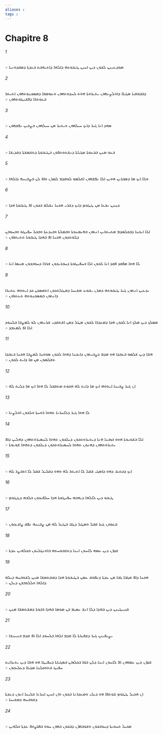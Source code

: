```yaml
---
aliases : 
tags : 
---
```


# Chapitre 8

###### 1
ܡܘܕܥܝܢܢ ܠܟܘܢ ܕܝܢ ܐܚܝܢ ܛܝܒܘܬܗ ܕܐܠܗܐ ܕܐܬܝܗܒܬ ܒܥܕܬܐ ܕܡܩܕܘܢܝܐ ܀
###### 2
ܕܒܒܘܩܝܐ ܤܓܝܐܐ ܕܐܘܠܨܢܗܘܢ ܝܬܝܪܘܬܐ ܗܘܬ ܠܚܕܘܬܗܘܢ ܘܥܘܡܩܐ ܕܡܤܟܢܘܬܗܘܢ ܐܬܝܬܪ ܒܥܘܬܪܐ ܕܦܫܝܛܘܬܗܘܢ ܀
###### 3
ܤܗܕ ܐܢܐ ܓܝܪ ܕܐܝܟ ܚܝܠܗܘܢ ܘܝܬܝܪ ܡܢ ܚܝܠܗܘܢ ܒܨܒܝܢ ܢܦܫܗܘܢ ܀
###### 4
ܒܥܘ ܡܢܢ ܒܒܥܘܬܐ ܤܓܝܐܬܐ ܕܢܫܬܘܬܦܘܢ ܒܛܝܒܘܬܐ ܕܬܫܡܫܬܐ ܕܩܕܝܫܐ ܀
###### 5
ܘܠܐ ܐܝܟ ܡܐ ܕܤܒܪܝܢ ܗܘܝܢ ܐܠܐ ܢܦܫܗܘܢ ܐܫܠܡܘ ܠܘܩܕܡ ܠܡܪܢ ܘܐܦ ܠܢ ܒܨܒܝܢܗ ܕܐܠܗܐ ܀
###### 6
ܕܚܢܢ ܢܒܥܐ ܡܢ ܛܛܘܤ ܕܐܝܟ ܕܫܪܝ ܗܟܢܐ ܢܫܠܡ ܒܟܘܢ ܐܦ ܛܝܒܘܬܐ ܗܕܐ ܀
###### 7
ܐܠܐ ܐܝܟܢܐ ܕܒܟܠܡܕܡ ܡܬܝܬܪܝܢ ܐܢܬܘܢ ܒܗܝܡܢܘܬܐ ܘܒܡܠܬܐ ܘܒܝܕܥܬܐ ܘܒܟܠ ܚܦܝܛܘ ܘܒܚܘܒܢ ܕܠܘܬܟܘܢ ܗܟܢܐ ܐܦ ܒܗܕܐ ܛܝܒܘܬܐ ܬܬܝܬܪܘܢ ܀
###### 8
ܠܐ ܗܘܐ ܡܦܩܕ ܦܩܕ ܐܢܐ ܠܟܘܢ ܐܠܐ ܒܚܦܝܛܘܬܐ ܕܚܒܪܝܟܘܢ ܫܪܪܐ ܕܚܘܒܟܘܢ ܡܢܤܐ ܐܢܐ ܀
###### 9
ܝܕܥܝܢ ܐܢܬܘܢ ܓܝܪ ܛܝܒܘܬܗ ܕܡܪܢ ܝܫܘܥ ܡܫܝܚܐ ܕܡܛܠܬܟܘܢ ܐܬܡܤܟܢ ܟܕ ܐܝܬܘܗܝ ܥܬܝܪܐ ܕܐܢܬܘܢ ܒܡܤܟܢܘܬܗ ܬܥܬܪܘܢ ܀
###### 10
ܡܡܠܟ ܕܝܢ ܡܠܟ ܐܢܐ ܠܟܘܢ ܗܕܐ ܕܡܥܕܪܐ ܠܟܘܢ ܡܛܠ ܕܡܢ ܐܫܬܩܕܝ ܫܪܝܬܘܢ ܠܘ ܠܡܨܒܐ ܒܠܚܘܕ ܐܠܐ ܐܦ ܠܡܥܒܕ ܀
###### 11
ܗܫܐ ܕܝܢ ܫܠܡܘ ܒܥܒܕܐ ܗܘ ܡܕܡ ܕܨܒܝܬܘܢ ܕܐܝܟܢܐ ܕܗܘܐ ܠܟܘܢ ܤܘܘܚܐ ܠܡܨܒܐ ܗܟܢܐ ܒܥܒܕܐ ܬܫܠܡܘܢ ܡܢ ܡܐ ܕܐܝܬ ܠܟܘܢ ܀
###### 12
ܐܢ ܓܝܪ ܨܒܝܢܐ ܐܝܬܘܗܝ ܐܝܟ ܡܐ ܕܐܝܬ ܠܗ ܗܟܘܬ ܡܬܩܒܠ ܠܐ ܗܘܐ ܐܝܟ ܡܐ ܕܠܝܬ ܠܗ ܀
###### 13
ܠܐ ܗܘܐ ܓܝܪ ܕܠܐܚܪܢܐ ܬܗܘܐ ܪܘܚܬܐ ܘܠܟܘܢ ܐܘܠܨܢܐ ܀
###### 14
ܐܠܐ ܒܫܘܝܘܬܐ ܗܘܘ ܒܙܒܢܐ ܗܢܐ ܕܝܬܝܪܘܬܟܘܢ ܕܝܠܟܘܢ ܬܗܘܐ ܠܚܤܝܪܘܬܗܘܢ ܕܗܠܝܢ ܕܐܦ ܝܬܝܪܘܬܗܘܢ ܕܗܢܘܢ ܬܗܘܐ ܠܚܤܝܪܘܬܟܘܢ ܕܝܠܟܘܢ ܕܬܗܘܐ ܫܘܝܘܬܐ ܀
###### 15
ܐܝܟ ܕܟܬܝܒ ܕܗܘ ܕܐܤܓܝ ܫܩܠ ܠܐ ܐܬܝܬܪ ܠܗ ܘܗܘ ܕܩܠܝܠ ܫܩܠ ܠܐ ܐܬܒܨܪ ܠܗ ܀
###### 16
ܛܝܒܘ ܕܝܢ ܠܐܠܗܐ ܕܝܗܒܗ ܚܦܝܛܘܬܐ ܗܕܐ ܚܠܦܝܟܘܢ ܒܠܒܗ ܕܛܛܘܤ ܀
###### 17
ܒܥܘܬܢ ܓܝܪ ܩܒܠ ܘܡܛܠ ܕܛܒ ܒܛܝܠ ܠܗ ܡܢ ܨܒܝܢܗ ܢܦܩ ܨܐܕܝܟܘܢ ܀
###### 18
ܫܕܪܢ ܕܝܢ ܥܡܗ ܠܐܚܘܢ ܐܝܢܐ ܕܬܫܒܘܚܬܗ ܒܐܘܢܓܠܝܘܢ ܒܟܠܗܝܢ ܥܕܬܐ ܀
###### 19
ܗܟܢܐ ܕܐܦ ܡܓܒܐ ܓܒܐ ܡܢ ܥܕܬܐ ܕܢܦܘܩ ܥܡܢ ܒܛܝܒܘܬܐ ܗܕܐ ܕܡܫܬܡܫܐ ܡܢܢ ܠܫܘܒܚܗ ܕܝܠܗ ܕܐܠܗܐ ܘܠܠܘܒܒܢ ܕܝܠܢ ܀
###### 20
ܩܢܝܛܝܢܢ ܕܝܢ ܒܗܕܐ ܕܠܐ ܐܢܫ ܢܤܝܡ ܒܢ ܡܘܡܐ ܒܗܕܐ ܪܒܘܬܐ ܕܡܫܬܡܫܐ ܡܢܢ ܀
###### 21
ܝܨܝܦܝܢܢ ܓܝܪ ܕܫܦܝܪܬܐ ܠܐ ܩܕܡ ܐܠܗܐ ܒܠܚܘܕ ܐܠܐ ܐܦ ܩܕܡ ܒܢܝܢܫܐ ܀
###### 22
ܫܕܪܢ ܕܝܢ ܥܡܗܘܢ ܐܦ ܠܐܚܘܢ ܐܝܢܐ ܕܠܢ ܒܩܐ ܒܟܠܙܒܢ ܒܤܓܝܐܬܐ ܕܚܦܝܛܐ ܗܘ ܗܫܐ ܕܝܢ ܝܬܝܪܐܝܬ ܚܦܝܛ ܒܬܘܟܠܢܐ ܤܓܝܐܐ ܕܥܠܝܟܘܢ ܀
###### 23
ܐܢ ܗܟܝܠ ܛܛܘܤ ܫܘܬܦܐ ܗܘ ܕܝܠܝ ܘܡܥܕܪܢܐ ܒܟܘܢ ܘܐܢ ܐܚܝܢ ܐܚܪܢܐ ܫܠܝܚܐ ܐܢܘܢ ܕܥܕܬܐ ܕܫܘܒܚܗ ܕܡܫܝܚܐ ܀
###### 24
ܡܟܝܠ ܬܚܘܝܬܐ ܕܚܘܒܟܘܢ ܘܫܘܒܗܪܢ ܕܒܟܘܢ ܒܗܘܢ ܚܘܘ ܒܦܪܨܘܦ ܥܕܬܐ ܟܠܗܝܢ ܀
